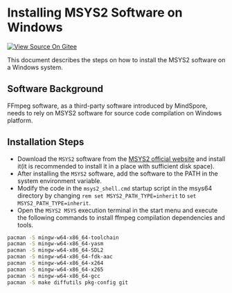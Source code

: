 # Installing MSYS2 Software on Windows

[![View Source On Gitee](https://mindspore-website.obs.cn-north-4.myhuaweicloud.com/website-images/r2.6.0rc1/resource/_static/logo_source_en.svg)](https://gitee.com/mindspore/docs/blob/r2.6.0rc1/install/third_party/msys_software_install_en.md)

This document describes the steps on how to install the MSYS2 software on a Windows system.

## Software Background

FFmpeg software, as a third-party software introduced by MindSpore, needs to rely on MSYS2 software for source code compilation on Windows platform.

## Installation Steps

- Download the `MSYS2` software from the [MSYS2 official website](https://www.msys2.org/) and install it(it is recommended to install it in a place with sufficient disk space).
- After installing the `MSYS2` software, add the software to the PATH in the system environment variable.
- Modify the code in the `msys2_shell.cmd` startup script in the msys64 directory by changing `rem set MSYS2_PATH_TYPE=inherit` to `set MSYS2_PATH_TYPE=inherit`.
- Open the `MSYS2 MSYS` execution terminal in the start menu and execute the following commands to install ffmpeg compilation dependencies and tools.

```bash
pacman -S mingw-w64-x86_64-toolchain
pacman -S mingw-w64-x86_64-yasm
pacman -S mingw-w64-x86_64-SDL2
pacman -S mingw-w64-x86_64-fdk-aac
pacman -S mingw-w64-x86_64-x264
pacman -S mingw-w64-x86_64-x265
pacman -S mingw-w64-x86_64-gcc
pacman -S make diffutils pkg-config git
```